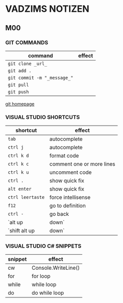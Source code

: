 # VADZIMS NOTIZEN

## M00

### GIT COMMANDS

| command | effect |
| --------- | --------|
| `git clone _url_` | |
| `git add .` | |
| `git commit -m "_message_"` |     |
| `git pull` |   |
| `git push`  |   |

[git homepage](https://git-scm.com)

### VISUAL STUDIO SHORTCUTS

| shortcut | effect |
| ------- | ------ |
| `tab` | autocomplete |
| `ctrl j` | autocomplete |
| `ctrl k d` | format code |
| `ctrl k c` | comment one or more lines |
| `ctrl k u` | uncomment code |
| `ctrl .` | show quick fix |
| `alt enter` | show quick fix |
| `ctrl leertaste` | force intellisense |
| `f12` | go to definition |
| `ctrl -` | go back |
| `alt up|down` | move line |
| `shift alt up|down` | edit many lines |



### VISUAL STUDIO C# SNIPPETS

| snippet | effect |
| --- | --- |
| cw | Console.WriteLine() |
| for | for loop |
| while | while loop |
| do | do while loop |


